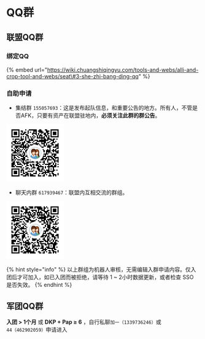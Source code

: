 # QQ群

## 联盟QQ群 <a id="ji-jie-qq-qun"></a>

### 绑定QQ

{% embed url="https://wiki.chuangshiqingyu.com/tools-and-webs/alli-and-crop-tool-and-webs/seat\#3-she-zhi-bang-ding-qq" %}

### 自助申请

*  集结群 `155057693`：这是发布起队信息，和重要公告的地方。所有人，不管是否AFK，只要有资产在联盟驻地内，**必须关注此群的群公告**。

![](../../.gitbook/assets/9a9bd37f7cab1646cdd03881148a6b10953235b0.png)

*  聊天内群 `617939467`：联盟内互相交流的群组。

![](../../.gitbook/assets/7ae23cfab48b3ae52d7e561f07b5c1bad291e4da.png)

{% hint style="info" %}
以上群组为机器人审核，无需编辑入群申请内容。仅入团后才可加入，如已入团而被拒绝，请等待 1 ~ 2小时数据更新，或者检查 SSO 是否失效。
{% endhint %}

## 军团QQ群

**入团 &gt; 1个月** 或 **DKP + Pap ≥ 6** ，自行私聊`加一（1339736246）`或`44（462902059）`申请进入

